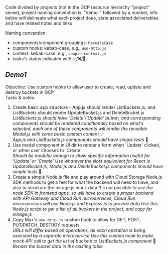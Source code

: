 Code divided by projects (not in the GCP resource hierarchy "project" sense), project naming convention is: "demo-" followed by a number, info below will delineate what each project does, state associated deliverables and have related notes and links

Naming convention:

- components/component groupings: `PascaleCase`
- custom hooks: kebab-case, e.g., `use-http.js`
- context: kebab-case, e.g., `sample-context.js`
- tasks's status indicated with ✅/❌/🚧

## _Demo1_

Objective: Use custom hooks to allow user to create, read, update and destroy buckets in GCP\
Tasks & notes:

1. Create basic app structure - App.js should render ListBuckets.js, and ListBuckets should render UpdateBucket.js and DeleteBucket.js\
   _ListBuckets.js should have 'Delete'/'Update' button, and corresponding components should be rendered conditionally based on what's selected, each one of these components will render the reusable Modal.js with some basic custom content_ ✅\
   _App.js and ListBuckets.js components should have simple tests_ 🚧
2. Use modal component in UI dir to render a form when 'Update' clicked, or when user chooses to 'Create'\
   _Should be modular enough to show specific information useful for 'Update' or 'Create'_
   _Use whatever the slots equivalent for React is_\
   _UpdateBucket.js, Modal.js and DeleteBucket.js components should have simple tests_ 🚧
3. Create a simple Node.js file and play around with Cloud Storage Node.js SDK methods to get a feel for what the backend will need to have, and also to structure the mirage.js mock data
   _It's not possible to use the node SDK in frontend apps, so will have to create a proper backend with API Gateway and Cloud Run microservices, Cloud Run microservices will use Node.js and Express.js to provide data_
   _Use this Node.js script to get a list of all buckets in the project, and copy for mirage.js_
4. Copy Max's `use-http.js` custom hook to allow for GET, POST, PUT/PATCH, DESTROY requests\
   _URLs will differ based on operations, as each operation is being executed by a separate microservice_
   _Use this custom hook to make mock API call to get the list of buckets to ListBuckets.js component_ 🚧
   _Render the bucket data in the existing table_
